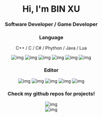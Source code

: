 <h1 align="center">Hi, I'm BIN XU</h1>

<h3 align="center">Software Developer / Game Developer</h3>

<div align="center"> 
  <h3>Language</h3>
  <p>C++ / C / C# / Phython / Java / Lua</p>
  <img src="https://img.shields.io/badge/c++-%2300599C.svg?style=for-the-badge&logo=c%2B%2B&logoColor=white" alt="img"></img>
  <img src="https://img.shields.io/badge/c-%2300599C.svg?style=for-the-badge&logo=c&logoColor=white" alt="img"></img>
  <img src="https://img.shields.io/badge/c%23-%23239120.svg?style=for-the-badge&logo=csharp&logoColor=white" alt="img"></img>
  <img src="https://img.shields.io/badge/python-3670A0?style=for-the-badge&logo=python&logoColor=ffdd54" alt="img"></img>
  <img src="https://img.shields.io/badge/java-%23ED8B00.svg?style=for-the-badge&logo=openjdk&logoColor=white" alt="img"></img>
  <img src="https://img.shields.io/badge/lua-%232C2D72.svg?style=for-the-badge&logo=lua&logoColor=white" alt="img"></img>

  <h3>Editor</h3>
  <img src="https://img.shields.io/badge/unrealengine-%23313131.svg?style=for-the-badge&logo=unrealengine&logoColor=white" alt="img"></img>
  <img src="https://img.shields.io/badge/unity-%23000000.svg?style=for-the-badge&logo=unity&logoColor=white" alt="img"></img>
  <img src="https://img.shields.io/badge/Visual%20Studio-5C2D91.svg?style=for-the-badge&logo=visual-studio&logoColor=white" alt="img"></img>
  <img src="https://img.shields.io/badge/CLion-black?style=for-the-badge&logo=clion&logoColor=white" alt="img"></img>
  <img src="https://img.shields.io/badge/Visual%20Studio%20Code-0078d7.svg?style=for-the-badge&logo=visual-studio-code&logoColor=white" alt="img"></img>

  <h3>Check my github repos for projects!</h3>

  <div align="center">
  <img src="https://github-readme-stats.vercel.app/api/top-langs/?username=vrymuxstf&langs_count=14&count_private=true&layout=compact&include_all_commits=true" alt="img" />
    <br/>
  <img src="https://github-readme-stats.vercel.app/api?username=vrymuxstf&show_icons=true&hide_title=true&count_private=true" alt="img" />
</div>
